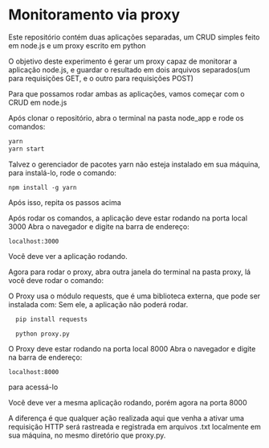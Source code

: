 # Monitoramento via proxy

Este repositório contém duas aplicações separadas, um CRUD simples feito em node.js e um proxy escrito em python

O objetivo deste experimento é gerar um proxy capaz de monitorar a aplicação node.js, e guardar o resultado em dois arquivos separados(um para requisições GET, e o outro para requisições POST)

Para que possamos rodar ambas as aplicações, vamos começar com o CRUD em node.js

Após clonar o repositório, abra o terminal na pasta node_app e rode os comandos:

```bash
yarn
yarn start
```

Talvez o gerenciador de pacotes yarn não esteja instalado em sua máquina, para instalá-lo, rode o comando:

```
npm install -g yarn
```

Após isso, repita os passos acima

Após rodar os comandos, a aplicação deve estar rodando na porta local 3000
Abra o navegador e digite na barra de endereço:
```
localhost:3000
```

Você deve ver a aplicação rodando.

Agora para rodar o proxy, abra outra janela do terminal na pasta proxy, lá você deve rodar o comando:

O Proxy usa o módulo requests, que é uma biblioteca externa, que pode ser instalada com:
Sem ele, a aplicação não poderá rodar.

```bash
  pip install requests
```

```bash
  python proxy.py
```

O Proxy deve estar rodando na porta local 8000
Abra o navegador e digite na barra de endereço:
```
localhost:8000
```

para acessá-lo

Você deve ver a mesma aplicação rodando, porém agora na porta 8000

A diferença é que qualquer ação realizada aqui que venha a ativar uma requisição HTTP será rastreada e registrada em arquivos .txt localmente em sua máquina, no mesmo diretório que proxy.py.


